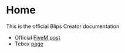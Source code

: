 # Home

This is the official Blips Creator documentation

* Official [FiveM post](https://forum.cfx.re/t/blips-creator-standalone-easily-create-blips-from-in-game-menu/2845986)
* Tebex [page](https://jaksam1074-fivem-scripts.tebex.io/)
